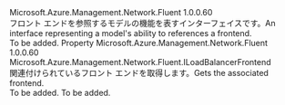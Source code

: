 <Type Name="IHasFrontend" FullName="Microsoft.Azure.Management.Network.Fluent.IHasFrontend">
  <TypeSignature Language="C#" Value="public interface IHasFrontend" />
  <TypeSignature Language="ILAsm" Value=".class public interface auto ansi abstract IHasFrontend" />
  <TypeSignature Language="DocId" Value="T:Microsoft.Azure.Management.Network.Fluent.IHasFrontend" />
  <TypeSignature Language="VB.NET" Value="Public Interface IHasFrontend" />
  <TypeSignature Language="F#" Value="type IHasFrontend = interface" />
  <AssemblyInfo>
    <AssemblyName>Microsoft.Azure.Management.Network.Fluent</AssemblyName>
    <AssemblyVersion>1.0.0.60</AssemblyVersion>
  </AssemblyInfo>
  <Interfaces />
  <Docs>
    <summary>
            <span data-ttu-id="4f52d-101">フロント エンドを参照するモデルの機能を表すインターフェイスです。</span><span class="sxs-lookup"><span data-stu-id="4f52d-101">An interface representing a model's ability to references a frontend.</span></span>
            </summary>
    <remarks>To be added.</remarks>
  </Docs>
  <Members>
    <Member MemberName="Frontend">
      <MemberSignature Language="C#" Value="public Microsoft.Azure.Management.Network.Fluent.ILoadBalancerFrontend Frontend { get; }" />
      <MemberSignature Language="ILAsm" Value=".property instance class Microsoft.Azure.Management.Network.Fluent.ILoadBalancerFrontend Frontend" />
      <MemberSignature Language="DocId" Value="P:Microsoft.Azure.Management.Network.Fluent.IHasFrontend.Frontend" />
      <MemberSignature Language="VB.NET" Value="Public ReadOnly Property Frontend As ILoadBalancerFrontend" />
      <MemberSignature Language="F#" Value="member this.Frontend : Microsoft.Azure.Management.Network.Fluent.ILoadBalancerFrontend" Usage="Microsoft.Azure.Management.Network.Fluent.IHasFrontend.Frontend" />
      <MemberType>Property</MemberType>
      <AssemblyInfo>
        <AssemblyName>Microsoft.Azure.Management.Network.Fluent</AssemblyName>
        <AssemblyVersion>1.0.0.60</AssemblyVersion>
      </AssemblyInfo>
      <ReturnValue>
        <ReturnType>Microsoft.Azure.Management.Network.Fluent.ILoadBalancerFrontend</ReturnType>
      </ReturnValue>
      <Docs>
        <summary>
            <span data-ttu-id="4f52d-102">関連付けられているフロント エンドを取得します。</span><span class="sxs-lookup"><span data-stu-id="4f52d-102">Gets the associated frontend.</span></span>
            </summary>
        <value>To be added.</value>
        <remarks>To be added.</remarks>
      </Docs>
    </Member>
  </Members>
</Type>